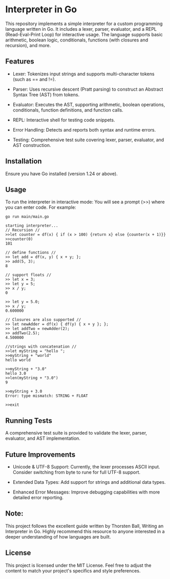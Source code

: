 # Interpreter in Go

This repository implements a simple interpreter for a custom programming language written in Go. It includes a lexer, parser, evaluator, and a REPL (Read-Eval-Print Loop) for interactive usage. The language supports basic arithmetic, boolean logic, conditionals, functions (with closures and recursion), and more.

## Features
- Lexer: Tokenizes input strings and supports multi-character tokens (such as == and !=).

- Parser: Uses recursive descent (Pratt parsing) to construct an Abstract Syntax Tree (AST) from tokens.

- Evaluator: Executes the AST, supporting arithmetic, boolean operations, conditionals, function definitions, and function calls.

- REPL: Interactive shell for testing code snippets.

- Error Handling: Detects and reports both syntax and runtime errors.

- Testing: Comprehensive test suite covering lexer, parser, evaluator, and AST construction.

## Installation
Ensure you have Go installed (version 1.24 or above).

## Usage
To run the interpreter in interactive mode:
You will see a prompt (>>) where you can enter code. For example:

```
go run main/main.go

starting interpreter...
// Recursion //
>>let counter = df(x) { if (x > 100) {return x} else {counter(x + 1)}}
>>counter(0)
101

// define functions //
>> let add = df(x, y) { x + y; };
>> add(5, 3);
8

// support floats //
>> let x = 3;
>> let y = 5;
>> x / y;
0

>> let y = 5.0;
>> x / y;
0.600000

// Closures are also supported //
>> let newAdder = df(x) { df(y) { x + y }; };
>> let addTwo = newAdder(2);
>> addTwo(2.5);
4.500000

//strings with concatenation //
>>let myString = "hello ";
>>myString + "world"
hello world

>>myString + "3.0"
hello 3.0
>>len(myString + "3.0")
9

>>myString + 3.0
Error: type mismatch: STRING + FLOAT

>>exit
```

## Running Tests
A comprehensive test suite is provided to validate the lexer, parser, evaluator, and AST implementation.

## Future Improvements
- Unicode & UTF-8 Support: Currently, the lexer processes ASCII input. Consider switching from byte to rune for full UTF-8 support.

- Extended Data Types: Add support for strings and additional data types.

- Enhanced Error Messages: Improve debugging capabilities with more detailed error reporting.

## Note:
This project follows the excellent guide written by Thorsten Ball, Writing an Interpreter in Go. Highly recommend this resource to anyone interested in a deeper understanding of how languages are built.

## License
This project is licensed under the MIT License.
Feel free to adjust the content to match your project's specifics and style preferences.

